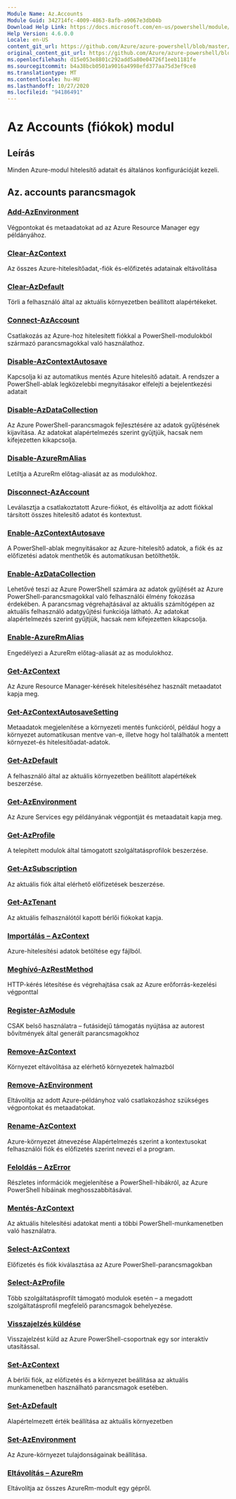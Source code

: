 ```yaml
---
Module Name: Az.Accounts
Module Guid: 342714fc-4009-4863-8afb-a9067e3db04b
Download Help Link: https://docs.microsoft.com/en-us/powershell/module/az.accounts
Help Version: 4.6.0.0
Locale: en-US
content_git_url: https://github.com/Azure/azure-powershell/blob/master/src/Accounts/Accounts/help/Az.Accounts.md
original_content_git_url: https://github.com/Azure/azure-powershell/blob/master/src/Accounts/Accounts/help/Az.Accounts.md
ms.openlocfilehash: d15e053e8801c292add5a80e04726f1eeb1181fe
ms.sourcegitcommit: b4a38bcb0501a9016a4998efd377aa75d3ef9ce8
ms.translationtype: MT
ms.contentlocale: hu-HU
ms.lasthandoff: 10/27/2020
ms.locfileid: "94186491"
---
```

# Az Accounts (fiókok) modul
## Leírás
Minden Azure-modul hitelesítő adatait és általános konfigurációját kezeli.

## Az. accounts parancsmagok
### [Add-AzEnvironment](Add-AzEnvironment.md)
Végpontokat és metaadatokat ad az Azure Resource Manager egy példányához.

### [Clear-AzContext](Clear-AzContext.md)
Az összes Azure-hitelesítőadat,-fiók és-előfizetés adatainak eltávolítása

### [Clear-AzDefault](Clear-AzDefault.md)
Törli a felhasználó által az aktuális környezetben beállított alapértékeket.

### [Connect-AzAccount](Connect-AzAccount.md)
Csatlakozás az Azure-hoz hitelesített fiókkal a PowerShell-modulokból származó parancsmagokkal való használathoz.

### [Disable-AzContextAutosave](Disable-AzContextAutosave.md)
Kapcsolja ki az automatikus mentés Azure hitelesítő adatait.  A rendszer a PowerShell-ablak legközelebbi megnyitásakor elfelejti a bejelentkezési adatait

### [Disable-AzDataCollection](Disable-AzDataCollection.md)
Az Azure PowerShell-parancsmagok fejlesztésére az adatok gyűjtésének kijavítása. Az adatokat alapértelmezés szerint gyűjtjük, hacsak nem kifejezetten kikapcsolja.

### [Disable-AzureRmAlias](Disable-AzureRmAlias.md)
Letiltja a AzureRm előtag-aliasát az as modulokhoz.

### [Disconnect-AzAccount](Disconnect-AzAccount.md)
Leválasztja a csatlakoztatott Azure-fiókot, és eltávolítja az adott fiókkal társított összes hitelesítő adatot és kontextust.

### [Enable-AzContextAutosave](Enable-AzContextAutosave.md)
A PowerShell-ablak megnyitásakor az Azure-hitelesítő adatok, a fiók és az előfizetési adatok menthetők és automatikusan betölthetők. 

### [Enable-AzDataCollection](Enable-AzDataCollection.md)
Lehetővé teszi az Azure PowerShell számára az adatok gyűjtését az Azure PowerShell-parancsmagokkal való felhasználói élmény fokozása érdekében. A parancsmag végrehajtásával az aktuális számítógépen az aktuális felhasználó adatgyűjtési funkciója látható. Az adatokat alapértelmezés szerint gyűjtjük, hacsak nem kifejezetten kikapcsolja.

### [Enable-AzureRmAlias](Enable-AzureRmAlias.md)
Engedélyezi a AzureRm előtag-aliasát az as modulokhoz.

### [Get-AzContext](Get-AzContext.md)
Az Azure Resource Manager-kérések hitelesítéséhez használt metaadatot kapja meg.

### [Get-AzContextAutosaveSetting](Get-AzContextAutosaveSetting.md)
Metaadatok megjelenítése a környezeti mentés funkcióról, például hogy a környezet automatikusan mentve van-e, illetve hogy hol találhatók a mentett környezet-és hitelesítőadat-adatok.

### [Get-AzDefault](Get-AzDefault.md)
A felhasználó által az aktuális környezetben beállított alapértékek beszerzése.

### [Get-AzEnvironment](Get-AzEnvironment.md)
Az Azure Services egy példányának végpontját és metaadatait kapja meg.

### [Get-AzProfile](Get-AzProfile.md)
A telepített modulok által támogatott szolgáltatásprofilok beszerzése.

### [Get-AzSubscription](Get-AzSubscription.md)
Az aktuális fiók által elérhető előfizetések beszerzése.

### [Get-AzTenant](Get-AzTenant.md)
Az aktuális felhasználótól kapott bérlői fiókokat kapja.

### [Importálás – AzContext](Import-AzContext.md)
Azure-hitelesítési adatok betöltése egy fájlból.

### [Meghívó-AzRestMethod](Invoke-AzRestMethod.md)
HTTP-kérés létesítése és végrehajtása csak az Azure erőforrás-kezelési végponttal

### [Register-AzModule](Register-AzModule.md)
CSAK belső használatra – futásidejű támogatás nyújtása az autorest bővítmények által generált parancsmagokhoz

### [Remove-AzContext](Remove-AzContext.md)
Környezet eltávolítása az elérhető környezetek halmazból

### [Remove-AzEnvironment](Remove-AzEnvironment.md)
Eltávolítja az adott Azure-példányhoz való csatlakozáshoz szükséges végpontokat és metaadatokat.

### [Rename-AzContext](Rename-AzContext.md)
Azure-környezet átnevezése  Alapértelmezés szerint a kontextusokat felhasználói fiók és előfizetés szerint nevezi el a program.

### [Feloldás – AzError](Resolve-AzError.md)
Részletes információk megjelenítése a PowerShell-hibákról, az Azure PowerShell hibáinak meghosszabbításával.

### [Mentés-AzContext](Save-AzContext.md)
Az aktuális hitelesítési adatokat menti a többi PowerShell-munkamenetben való használatra.

### [Select-AzContext](Select-AzContext.md)
Előfizetés és fiók kiválasztása az Azure PowerShell-parancsmagokban

### [Select-AzProfile](Select-AzProfile.md)
Több szolgáltatásprofilt támogató modulok esetén – a megadott szolgáltatásprofil megfelelő parancsmagok behelyezése.

### [Visszajelzés küldése](Send-Feedback.md)
Visszajelzést küld az Azure PowerShell-csoportnak egy sor interaktív utasítással.

### [Set-AzContext](Set-AzContext.md)
A bérlői fiók, az előfizetés és a környezet beállítása az aktuális munkamenetben használható parancsmagok esetében.

### [Set-AzDefault](Set-AzDefault.md)
Alapértelmezett érték beállítása az aktuális környezetben

### [Set-AzEnvironment](Set-AzEnvironment.md)
Az Azure-környezet tulajdonságainak beállítása.

### [Eltávolítás – AzureRm](Uninstall-AzureRm.md)
Eltávolítja az összes AzureRm-modult egy gépről.

